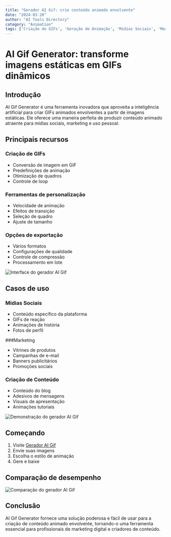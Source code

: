 ```yaml
---
title: "Gerador AI Gif: crie conteúdo animado envolvente"
date: "2024-03-20"
author: "AI Tools Directory"
category: "Animation"
tags: ['Criação de GIFs', 'Geração de Animação', 'Mídias Sociais', 'Marketing de conteúdo']
---
```

# AI Gif Generator: transforme imagens estáticas em GIFs dinâmicos

## Introdução

AI Gif Generator é uma ferramenta inovadora que aproveita a inteligência artificial para criar GIFs animados envolventes a partir de imagens estáticas. Ele oferece uma maneira perfeita de produzir conteúdo animado atraente para mídias sociais, marketing e uso pessoal.

## Principais recursos

### Criação de GIFs
- Conversão de imagem em GIF
- Predefinições de animação
- Otimização de quadros
- Controle de loop

### Ferramentas de personalização
- Velocidade de animação
- Efeitos de transição
- Seleção de quadro
- Ajuste de tamanho

### Opções de exportação
- Vários formatos
- Configurações de qualidade
- Controle de compressão
- Processamento em lote

![Interface do gerador AI Gif](/imgs/ai-gif-generator/interface.jpg)

## Casos de uso

### Mídias Sociais
- Conteúdo específico da plataforma
- GIFs de reação
- Animações de história
- Fotos de perfil

###Marketing
- Vitrines de produtos
- Campanhas de e-mail
- Banners publicitários
- Promoções sociais

### Criação de Conteúdo
- Conteúdo do blog
- Adesivos de mensagens
- Visuais de apresentação
- Animações tutoriais

![Demonstração do gerador AI Gif](/imgs/ai-gif-generator/demo.jpg)

## Começando

1. Visite [Gerador AI Gif](https://ai-gif-generator.com)
2. Envie suas imagens
3. Escolha o estilo de animação
4. Gere e baixe

## Comparação de desempenho

![Comparação do gerador AI Gif](/imgs/ai-gif-generator/comparison.jpg)

## Conclusão

AI Gif Generator fornece uma solução poderosa e fácil de usar para a criação de conteúdo animado envolvente, tornando-o uma ferramenta essencial para profissionais de marketing digital e criadores de conteúdo.